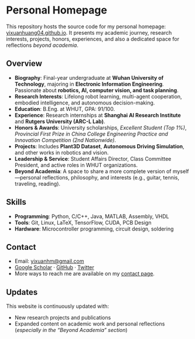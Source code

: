 # Personal Homepage

This repository hosts the source code for my personal homepage: [yixuanhuang04.github.io](https://yixuanhuang04.github.io/).
It presents my academic journey, research interests, projects, honors, experiences, and also a dedicated space for reflections _beyond academia_.

## Overview

- **Biography**: Final-year undergraduate at **Wuhan University of Technology**, majoring in **Electronic Information Engineering**. Passionate about **robotics, AI, computer vision, and task planning**.
- **Research Interests**: Lifelong robot learning, multi-agent cooperation, embodied intelligence, and autonomous decision-making.
- **Education**: B.Eng. at WHUT, GPA: 91/100.
- **Experience**: Research internships at **Shanghai AI Research Institute** and **Rutgers University (ARC-L Lab)**.
- **Honors & Awards**: University scholarships, _Excellent Student (Top 1%)_, _Provincial First Prize in China College Engineering Practice and Innovation Competition (2nd Nationwide)_.
- **Projects**: Includes **Plant3D Dataset**, **Autonomous Driving Simulation**, and other works in robotics and vision.
- **Leadership & Service**: Student Affairs Director, Class Committee President, and active roles in WHUT organizations.
- **Beyond Academia**: A space to share a more complete version of myself—personal reflections, philosophy, and interests (e.g., guitar, tennis, traveling, reading).

## Skills

- **Programming**: Python, C/C++, Java, MATLAB, Assembly, VHDL
- **Tools**: Git, Linux, LaTeX, TensorFlow, CUDA, PCB Design
- **Hardware**: Microcontroller programming, circuit design, soldering

## Contact

- Email: [yixuanhm@gmail.com](mailto:yixuanhm@gmail.com)
- [Google Scholar](https://scholar.google.com/citations?user=vJPa3CEAAAAJ&hl=en) · [GitHub](https://github.com/yixuanhuang04) · [Twitter](https://twitter.com/yixuanhuang_)
- More ways to reach me are available on my [contact page](https://yixuanhuang04.github.io/contact).

## Updates

This website is continuously updated with:

- New research projects and publications
- Expanded content on academic work and personal reflections (_especially in the “Beyond Academia” section_)
